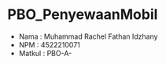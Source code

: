 # PBO_PenyewaanMobil

- Nama   : Muhammad Rachel Fathan Idzhany
- NPM    : 4522210071
- Matkul : PBO-A-

